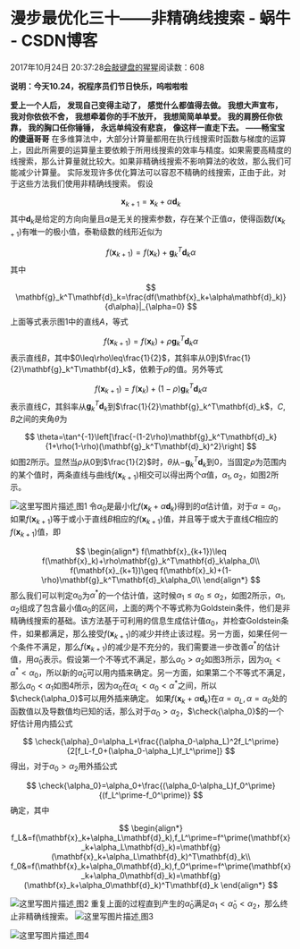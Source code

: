 
# 漫步最优化三十——非精确线搜索 - 蜗牛 - CSDN博客


2017年10月24日 20:37:28[会敲键盘的猩猩](https://me.csdn.net/u010182633)阅读数：608


$\textbf{说明：今天10.24，祝程序员们节日快乐，呜啦啦啦}$

$\textbf{爱上一个人后，}$
$\textbf{发现自己变得主动了，}$
$\textbf{感觉什么都值得去做。}$
$\textbf{我想大声宣布，}$
$\textbf{我对你依依不舍，}$
$\textbf{我想牵着你的手不放开，}$
$\textbf{我想简简单单爱。}$
$\textbf{我的肩膀任你依靠，}$
$\textbf{我的胸口任你锤锤，}$
$\textbf{永远单纯没有悲哀，}$
$\textbf{像这样一直走下去。}$
$\textbf{——畅宝宝的傻逼哥哥}$
在多维算法中，大部分计算量都用在执行线搜索时函数与梯度的运算上，因此所需要的运算量主要依赖于所用线搜索的效率与精度。如果需要高精度的线搜索，那么计算量就比较大。如果非精确线搜索不影响算法的收敛，那么我们可能减少计算量。
实际发现许多优化算法可以容忍不精确的线搜索，正由于此，对于这些方法我们使用非精确线搜索。
假设

$$
\mathbf{x}_{k+1}=\mathbf{x}_k+\alpha\mathbf{d}_k
$$
其中$\mathbf{d}_k$是给定的方向向量且$\alpha$是无关的搜索参数，存在某个正值$\alpha$，使得函数$f(\mathbf{x}_{k+1})$有唯一的极小值，泰勒级数的线形近似为

$$
f(\mathbf{x}_{k+1})=f(\mathbf{x}_k)+\mathbf{g}_k^T\mathbf{d}_k\alpha
$$
其中

$$
\mathbf{g}_k^T\mathbf{d}_k=\frac{df(\mathbf{x}_k+\alpha\mathbf{d}_k)}{d\alpha}|_{\alpha=0}
$$
上面等式表示图1中的直线$A$，等式

$$
f(\mathbf{x}_{k+1})=f(\mathbf{x}_k)+\rho\mathbf{g}_k^T\mathbf{d}_k\alpha
$$
表示直线$B$，其中$0\leq\rho\leq\frac{1}{2}$，其斜率从0到$\frac{1}{2}\mathbf{g}_k^T\mathbf{d}_k$，依赖于$\rho$的值。另外等式

$$
f(\mathbf{x}_{k+1})=f(\mathbf{x}_k)+(1-\rho)\mathbf{g}_k^T\mathbf{d}_k\alpha
$$
表示直线$C$，其斜率从$\mathbf{g}_k^T\mathbf{d}_k$到$\frac{1}{2}\mathbf{g}_k^T\mathbf{d}_k$，$C,B$之间的夹角$\theta$为

$$
\theta=\tan^{-1}\left[\frac{-(1-2\rho)\mathbf{g}_k^T\mathbf{d}_k}{1+\rho(1-\rho)(\mathbf{g}_k^T\mathbf{d}_k)^2}\right]
$$
如图2所示。显然当$\rho$从0到$\frac{1}{2}$时，$\theta$从$-\mathbf{g}_k^T\mathbf{d}_k$到0，当固定$\rho$为范围内的某个值时，两条直线与曲线$f(\mathbf{x}_{k+1})$相交可以得出两个$\alpha$值，$\alpha_1,\alpha_2$，如图2所示。

![这里写图片描述](https://img-blog.csdn.net/20171024182259821?watermark/2/text/aHR0cDovL2Jsb2cuY3Nkbi5uZXQvdTAxMDE4MjYzMw==/font/5a6L5L2T/fontsize/400/fill/I0JBQkFCMA==/dissolve/70/gravity/SouthEast)[ ](https://img-blog.csdn.net/20171024182259821?watermark/2/text/aHR0cDovL2Jsb2cuY3Nkbi5uZXQvdTAxMDE4MjYzMw==/font/5a6L5L2T/fontsize/400/fill/I0JBQkFCMA==/dissolve/70/gravity/SouthEast)
图1
令$\alpha_0$是最小化$f(\mathbf{x}_k+\alpha\mathbf{d}_k)$得到的$\alpha$估计值，对于$\alpha=\alpha_0$，如果$f(\mathbf{x}_{k+1})$等于或小于直线$B$相应的$f(\mathbf{x}_{k+1})$值，并且等于或大于直线$C$相应的$f(\mathbf{x}_{k+1})$值，即

$$
\begin{align*}
f(\mathbf{x}_{k+1})\leq f(\mathbf{x}_k)+\rho\mathbf{g}_k^T\mathbf{d}_k\alpha_0\\
f(\mathbf{x}_{k+1})\geq f(\mathbf{x}_k)+(1-\rho)\mathbf{g}_k^T\mathbf{d}_k\alpha_0\\
\end{align*}
$$
那么我们可以判定$\alpha_0$为$\alpha^*$的一个估计值，这时候$\alpha_1\leq\alpha_0\leq\alpha_2$，如图2所示，$\alpha_1,\alpha_2$组成了包含最小值$\alpha_0$的区间，上面的两个不等式称为Goldstein条件，他们是非精确线搜索的基础。该方法基于可利用的信息生成估计值$\alpha_0$，并检查Goldstein条件，如果都满足，那么接受$f(\mathbf{x}_{k+1})$的减少并终止该过程。另一方面，如果任何一个条件不满足，那么$f(\mathbf{x}_{k+1})$的减少是不充分的，我们需要进一步改善$\alpha^*$的估计值，用$\check{\alpha}_0$表示。假设第一个不等式不满足，那么$\alpha_0>\alpha_2$如图3所示，因为$\alpha_L<\alpha^*<\alpha_0$，所以新的$\check{\alpha}_0$可以用内插来确定。另一方面，如果第二个不等式不满足，那么$\alpha_0<\alpha_1$如图4所示，因为$\alpha_0$在$\alpha_L<\alpha_0<\alpha^*$之间，所以$\check{\alpha_0}$可以用外插来确定。
如果$f(\mathbf{x}_k+\alpha\mathbf{d}_k)$在$\alpha=\alpha_L,\alpha=\alpha_0$处的函数值以及导数值均已知的话，那么对于$\alpha_0>\alpha_2$，$\check{\alpha_0}$的一个好估计用内插公式

$$
\check{\alpha}_0=\alpha_L+\frac{(\alpha_0-\alpha_L)^2f_L^\prime}{2[f_L-f_0+(\alpha_0-\alpha_L)f_L^\prime]}
$$
得出，对于$\alpha_0>\alpha_2$用外插公式

$$
\check{\alpha_0}=\alpha_0+\frac{(\alpha_0-\alpha_L)f_0^\prime}{(f_L^\prime-f_0^\prime)}
$$
确定，其中

$$
\begin{align*}
f_L&=f(\mathbf{x}_k+\alpha_L\mathbf{d}_k),f_L^\prime=f^\prime(\mathbf{x}_k+\alpha_L\mathbf{d}_k)=\mathbf{g}(\mathbf{x}_k+\alpha_L\mathbf{d}_k)^T\mathbf{d}_k\\
f_0&=f(\mathbf{x}_k+\alpha_0\mathbf{d}_k),f_0^\prime=f^\prime(\mathbf{x}_k+\alpha_0\mathbf{d}_k)=\mathbf{g}(\mathbf{x}_k+\alpha_0\mathbf{d}_k)^T\mathbf{d}_k
\end{align*}
$$

![这里写图片描述](https://img-blog.csdn.net/20171024182340041?watermark/2/text/aHR0cDovL2Jsb2cuY3Nkbi5uZXQvdTAxMDE4MjYzMw==/font/5a6L5L2T/fontsize/400/fill/I0JBQkFCMA==/dissolve/70/gravity/SouthEast)[ ](https://img-blog.csdn.net/20171024182340041?watermark/2/text/aHR0cDovL2Jsb2cuY3Nkbi5uZXQvdTAxMDE4MjYzMw==/font/5a6L5L2T/fontsize/400/fill/I0JBQkFCMA==/dissolve/70/gravity/SouthEast)
图2
重复上面的过程直到产生的$\check{\alpha}_0$满足$\alpha_1<\check{\alpha}_0<\alpha_2$，那么终止非精确线搜索。
![这里写图片描述](https://img-blog.csdn.net/20171024182432509?watermark/2/text/aHR0cDovL2Jsb2cuY3Nkbi5uZXQvdTAxMDE4MjYzMw==/font/5a6L5L2T/fontsize/400/fill/I0JBQkFCMA==/dissolve/70/gravity/SouthEast)[ ](https://img-blog.csdn.net/20171024182432509?watermark/2/text/aHR0cDovL2Jsb2cuY3Nkbi5uZXQvdTAxMDE4MjYzMw==/font/5a6L5L2T/fontsize/400/fill/I0JBQkFCMA==/dissolve/70/gravity/SouthEast)
图3

![这里写图片描述](https://img-blog.csdn.net/20171024182451719?watermark/2/text/aHR0cDovL2Jsb2cuY3Nkbi5uZXQvdTAxMDE4MjYzMw==/font/5a6L5L2T/fontsize/400/fill/I0JBQkFCMA==/dissolve/70/gravity/SouthEast)[ ](https://img-blog.csdn.net/20171024182451719?watermark/2/text/aHR0cDovL2Jsb2cuY3Nkbi5uZXQvdTAxMDE4MjYzMw==/font/5a6L5L2T/fontsize/400/fill/I0JBQkFCMA==/dissolve/70/gravity/SouthEast)
图4

[
						](https://img-blog.csdn.net/20171024182451719?watermark/2/text/aHR0cDovL2Jsb2cuY3Nkbi5uZXQvdTAxMDE4MjYzMw==/font/5a6L5L2T/fontsize/400/fill/I0JBQkFCMA==/dissolve/70/gravity/SouthEast)
[
	](https://img-blog.csdn.net/20171024182451719?watermark/2/text/aHR0cDovL2Jsb2cuY3Nkbi5uZXQvdTAxMDE4MjYzMw==/font/5a6L5L2T/fontsize/400/fill/I0JBQkFCMA==/dissolve/70/gravity/SouthEast)
